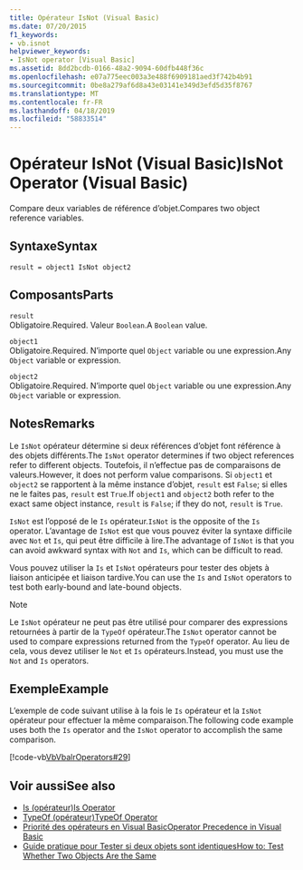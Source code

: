 ```yaml
---
title: Opérateur IsNot (Visual Basic)
ms.date: 07/20/2015
f1_keywords:
- vb.isnot
helpviewer_keywords:
- IsNot operator [Visual Basic]
ms.assetid: 8dd2bcdb-0166-48a2-9094-60dfb448f36c
ms.openlocfilehash: e07a775eec003a3e488f6909181aed3f742b4b91
ms.sourcegitcommit: 0be8a279af6d8a43e03141e349d3efd5d35f8767
ms.translationtype: MT
ms.contentlocale: fr-FR
ms.lasthandoff: 04/18/2019
ms.locfileid: "58833514"
---
```

# <a name="isnot-operator-visual-basic"></a><span data-ttu-id="7f236-102">Opérateur IsNot (Visual Basic)</span><span class="sxs-lookup"><span data-stu-id="7f236-102">IsNot Operator (Visual Basic)</span></span>
<span data-ttu-id="7f236-103">Compare deux variables de référence d’objet.</span><span class="sxs-lookup"><span data-stu-id="7f236-103">Compares two object reference variables.</span></span>  
  
## <a name="syntax"></a><span data-ttu-id="7f236-104">Syntaxe</span><span class="sxs-lookup"><span data-stu-id="7f236-104">Syntax</span></span>  
  
```  
result = object1 IsNot object2  
```  
  
## <a name="parts"></a><span data-ttu-id="7f236-105">Composants</span><span class="sxs-lookup"><span data-stu-id="7f236-105">Parts</span></span>  
 `result`  
 <span data-ttu-id="7f236-106">Obligatoire.</span><span class="sxs-lookup"><span data-stu-id="7f236-106">Required.</span></span> <span data-ttu-id="7f236-107">Valeur `Boolean`.</span><span class="sxs-lookup"><span data-stu-id="7f236-107">A `Boolean` value.</span></span>  
  
 `object1`  
 <span data-ttu-id="7f236-108">Obligatoire.</span><span class="sxs-lookup"><span data-stu-id="7f236-108">Required.</span></span> <span data-ttu-id="7f236-109">N’importe quel `Object` variable ou une expression.</span><span class="sxs-lookup"><span data-stu-id="7f236-109">Any `Object` variable or expression.</span></span>  
  
 `object2`  
 <span data-ttu-id="7f236-110">Obligatoire.</span><span class="sxs-lookup"><span data-stu-id="7f236-110">Required.</span></span> <span data-ttu-id="7f236-111">N’importe quel `Object` variable ou une expression.</span><span class="sxs-lookup"><span data-stu-id="7f236-111">Any `Object` variable or expression.</span></span>  
  
## <a name="remarks"></a><span data-ttu-id="7f236-112">Notes</span><span class="sxs-lookup"><span data-stu-id="7f236-112">Remarks</span></span>  
 <span data-ttu-id="7f236-113">Le `IsNot` opérateur détermine si deux références d’objet font référence à des objets différents.</span><span class="sxs-lookup"><span data-stu-id="7f236-113">The `IsNot` operator determines if two object references refer to different objects.</span></span> <span data-ttu-id="7f236-114">Toutefois, il n’effectue pas de comparaisons de valeurs.</span><span class="sxs-lookup"><span data-stu-id="7f236-114">However, it does not perform value comparisons.</span></span> <span data-ttu-id="7f236-115">Si `object1` et `object2` se rapportent à la même instance d’objet, `result` est `False`; si elles ne le faites pas, `result` est `True`.</span><span class="sxs-lookup"><span data-stu-id="7f236-115">If `object1` and `object2` both refer to the exact same object instance, `result` is `False`; if they do not, `result` is `True`.</span></span>  
  
 <span data-ttu-id="7f236-116">`IsNot` est l’opposé de le `Is` opérateur.</span><span class="sxs-lookup"><span data-stu-id="7f236-116">`IsNot` is the opposite of the `Is` operator.</span></span> <span data-ttu-id="7f236-117">L’avantage de `IsNot` est que vous pouvez éviter la syntaxe difficile avec `Not` et `Is`, qui peut être difficile à lire.</span><span class="sxs-lookup"><span data-stu-id="7f236-117">The advantage of `IsNot` is that you can avoid awkward syntax with `Not` and `Is`, which can be difficult to read.</span></span>  
  
 <span data-ttu-id="7f236-118">Vous pouvez utiliser la `Is` et `IsNot` opérateurs pour tester des objets à liaison anticipée et liaison tardive.</span><span class="sxs-lookup"><span data-stu-id="7f236-118">You can use the `Is` and `IsNot` operators to test both early-bound and late-bound objects.</span></span>  
  
> [!NOTE]
>  <span data-ttu-id="7f236-119">Le `IsNot` opérateur ne peut pas être utilisé pour comparer des expressions retournées à partir de la `TypeOf` opérateur.</span><span class="sxs-lookup"><span data-stu-id="7f236-119">The `IsNot` operator cannot be used to compare expressions returned from the `TypeOf` operator.</span></span> <span data-ttu-id="7f236-120">Au lieu de cela, vous devez utiliser le `Not` et `Is` opérateurs.</span><span class="sxs-lookup"><span data-stu-id="7f236-120">Instead, you must use the `Not` and `Is` operators.</span></span>  
  
## <a name="example"></a><span data-ttu-id="7f236-121">Exemple</span><span class="sxs-lookup"><span data-stu-id="7f236-121">Example</span></span>  
 <span data-ttu-id="7f236-122">L’exemple de code suivant utilise à la fois le `Is` opérateur et la `IsNot` opérateur pour effectuer la même comparaison.</span><span class="sxs-lookup"><span data-stu-id="7f236-122">The following code example uses both the `Is` operator and the `IsNot` operator to accomplish the same comparison.</span></span>  
  
 [!code-vb[VbVbalrOperators#29](~/samples/snippets/visualbasic/VS_Snippets_VBCSharp/VbVbalrOperators/VB/Class1.vb#29)]  
  
## <a name="see-also"></a><span data-ttu-id="7f236-123">Voir aussi</span><span class="sxs-lookup"><span data-stu-id="7f236-123">See also</span></span>

- [<span data-ttu-id="7f236-124">Is (opérateur)</span><span class="sxs-lookup"><span data-stu-id="7f236-124">Is Operator</span></span>](../../../visual-basic/language-reference/operators/is-operator.md)
- [<span data-ttu-id="7f236-125">TypeOf (opérateur)</span><span class="sxs-lookup"><span data-stu-id="7f236-125">TypeOf Operator</span></span>](../../../visual-basic/language-reference/operators/typeof-operator.md)
- [<span data-ttu-id="7f236-126">Priorité des opérateurs en Visual Basic</span><span class="sxs-lookup"><span data-stu-id="7f236-126">Operator Precedence in Visual Basic</span></span>](../../../visual-basic/language-reference/operators/operator-precedence.md)
- [<span data-ttu-id="7f236-127">Guide pratique pour Tester si deux objets sont identiques</span><span class="sxs-lookup"><span data-stu-id="7f236-127">How to: Test Whether Two Objects Are the Same</span></span>](../../../visual-basic/programming-guide/language-features/operators-and-expressions/how-to-test-whether-two-objects-are-the-same.md)
